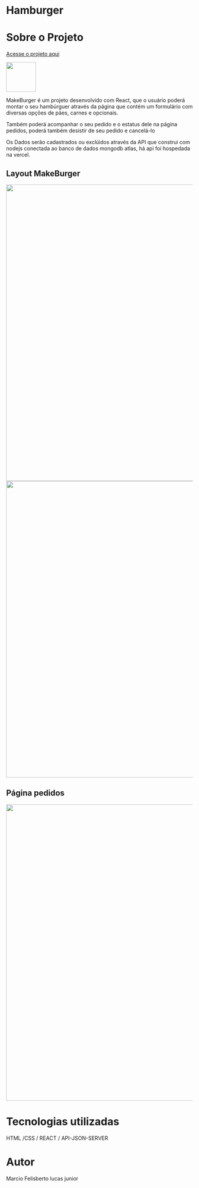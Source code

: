 # Hamburger
 
<h1>Sobre  o  Projeto   </h1>

<a href="https://hamburger-seven.vercel.app/" />Acesse o projeto aqui</a><br>

<a href="https://github.com/marciolucasjunior/MakeBurger/blob/main/LICENSE"><img src="https://user-images.githubusercontent.com/109992150/211327592-53df9889-77d2-4d5d-acc8-429675954564.svg" width="80px" /></a>

<p>MakeBurger é um projeto desenvolvido com React, que o usuário poderá montar o seu hambúrguer através da página que contém um formulário com diversas opções de pães, carnes e opcionais.</p>
<p>Também poderá acompanhar o seu pedido e o estatus dele na página pedidos, poderá também desistir de seu pedido e cancelá-lo</p>  
<p> Os Dados serão cadastrados ou exclúidos através da API que construi com nodejs conectada ao banco de dados mongodb atlas, há api foi hospedada na vercel.</p>

<h2>Layout MakeBurger </h2>
<div>
<img src="https://user-images.githubusercontent.com/109992150/210823328-e5d9b019-5262-4545-ac49-b59bb616fe48.png"  width="800px" /><img src="https://user-images.githubusercontent.com/109992150/210823800-c7911b0f-54ee-4b95-b895-fa740d70711e.png"  width="800px" /> 
</div>
<h2>Página pedidos </h2>
<img src="https://user-images.githubusercontent.com/109992150/210836009-e4f21fb2-7b62-419f-88e6-1bb2426a2630.png"  width="800px" /> 


<h1>Tecnologias utilizadas </h1>
 HTML /CSS / REACT / API-JSON-SERVER
 
 <h1>Autor</h1>
 Marcio Felisberto lucas junior
